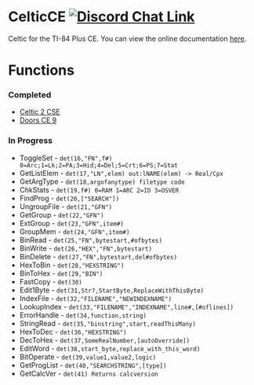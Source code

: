 # CelticCE [![Discord Chat Link](https://img.shields.io/discord/1012426214226530424?logo=discord)](https://discord.gg/RDTtu258fW)
Celtic for the TI-84 Plus CE.
You can view the online documentation [here](https://roccoloxprograms.github.io/CelticCE).

# Functions

### Completed
 * [Celtic 2 CSE](https://roccoloxprograms.github.io/CelticCE/csefunctions.html)
 * [Doors CE 9](https://roccoloxprograms.github.io/CelticCE/dcefunctions.html)

### In Progress
 * ToggleSet - `det(16,"FN",f#) 0=Arc;1=Lk;2=PA;3=Hid;4=Del;5=Crt;6=PS;7=Stat`
 * GetListElem - `det(17,"LN",elem) out:lNAME(elem) -> Real/Cpx`
 * GetArgType - `det(18,argofanytype) filetype code`
 * ChkStats - `det(19,f#) 0=RAM 1=ARC 2=ID 3=OSVER`
 * FindProg - `det(20,["SEARCH"])`
 * UngroupFile - `det(21,"GFN")`
 * GetGroup - `det(22,"GFN")`
 * ExtGroup - `det(23,"GFN",item#)`
 * GroupMem - `det(24,"GFN",item#)`
 * BinRead - `det(25,"FN",bytestart,#ofbytes)`
 * BinWrite - `det(26,"HEX","FN",bytestart)`
 * BinDelete - `det(27,"FN",bytestart,del#ofbytes)`
 * HexToBin - `det(28,"HEXSTRING")`
 * BinToHex - `det(29,"BIN")`
 * FastCopy - `det(30)`
 * Edit1Byte - `det(31,Str?,StartByte,ReplaceWithThisByte)`
 * IndexFile - `det(32,"FILENAME","NEWINDEXNAME")`
 * LookupIndex - `det(33,"FILENAME","INDEXNAME",line#,[#oflines])`
 * ErrorHandle - `det(34,function,string)`
 * StringRead - `det(35,"binstring",start,readThisMany)`
 * HexToDec - `det(36,"HEXSTRING")`
 * DecToHex - `det(37,SomeRealNumber,[autoOverride])`
 * EditWord - `det(38,start_byte,replace_with_this_word)`
 * BitOperate - `det(39,value1,value2,logic)`
 * GetProgList - `det(40,"SEARCHSTRING",[type])`
 * GetCalcVer - `det(41) Returns calcversion`
